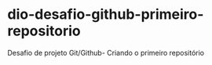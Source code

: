 # dio-desafio-github-primeiro-repositorio
Desafio de projeto Git/Github- Criando o primeiro repositório
